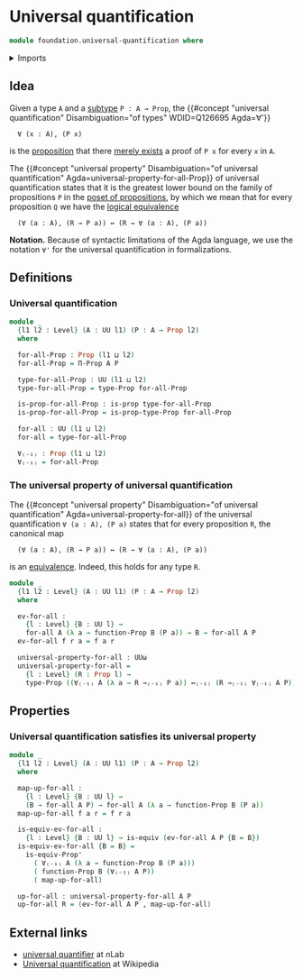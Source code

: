 # Universal quantification

```agda
module foundation.universal-quantification where
```

<details><summary>Imports</summary>

```agda
open import foundation.dependent-pair-types
open import foundation.evaluation-functions
open import foundation.logical-equivalences
open import foundation.propositional-truncations
open import foundation.universe-levels

open import foundation-core.equivalences
open import foundation-core.function-types
open import foundation-core.propositions
```

</details>

## Idea

Given a type `A` and a [subtype](foundation-core.subtypes.md) `P : A → Prop`,
the
{{#concept "universal quantification" Disambiguation="of types" WDID=Q126695 Agda=∀'}}

```text
  ∀ (x : A), (P x)
```

is the [proposition](foundation-core.propositions.md) that there
[merely exists](foundation.inhabited-types.md) a proof of `P x` for every `x` in
`A`.

The
{{#concept "universal property" Disambiguation="of universal quantification" Agda=universal-property-for-all-Prop}}
of universal quantification states that it is the greatest lower bound on the
family of propositions `P` in the
[poset of propositions](foundation.large-locale-of-propositions.md), by which we
mean that for every proposition `Q` we have the
[logical equivalence](foundation.logical-equivalences.md)

```text
  (∀ (a : A), (R → P a)) ↔ (R → ∀ (a : A), (P a))
```

**Notation.** Because of syntactic limitations of the Agda language, we use the
notation `∀'` for the universal quantification in formalizations.

## Definitions

### Universal quantification

```agda
module _
  {l1 l2 : Level} (A : UU l1) (P : A → Prop l2)
  where

  for-all-Prop : Prop (l1 ⊔ l2)
  for-all-Prop = Π-Prop A P

  type-for-all-Prop : UU (l1 ⊔ l2)
  type-for-all-Prop = type-Prop for-all-Prop

  is-prop-for-all-Prop : is-prop type-for-all-Prop
  is-prop-for-all-Prop = is-prop-type-Prop for-all-Prop

  for-all : UU (l1 ⊔ l2)
  for-all = type-for-all-Prop

  ∀₍₋₁₎ : Prop (l1 ⊔ l2)
  ∀₍₋₁₎ = for-all-Prop
```

### The universal property of universal quantification

The
{{#concept "universal property" Disambiguation="of universal quantification" Agda=universal-property-for-all}}
of the universal quantification `∀ (a : A), (P a)` states that for every
proposition `R`, the canonical map

```text
  (∀ (a : A), (R → P a)) ↔ (R → ∀ (a : A), (P a))
```

is an [equivalence](foundation.logical-equivalences.md). Indeed, this holds for
any type `R`.

```agda
module _
  {l1 l2 : Level} (A : UU l1) (P : A → Prop l2)
  where

  ev-for-all :
    {l : Level} {B : UU l} →
    for-all A (λ a → function-Prop B (P a)) → B → for-all A P
  ev-for-all f r a = f a r

  universal-property-for-all : UUω
  universal-property-for-all =
    {l : Level} (R : Prop l) →
    type-Prop ((∀₍₋₁₎ A (λ a → R →₍₋₁₎ P a)) ↔₍₋₁₎ (R →₍₋₁₎ ∀₍₋₁₎ A P))
```

## Properties

### Universal quantification satisfies its universal property

```agda
module _
  {l1 l2 : Level} (A : UU l1) (P : A → Prop l2)
  where

  map-up-for-all :
    {l : Level} {B : UU l} →
    (B → for-all A P) → for-all A (λ a → function-Prop B (P a))
  map-up-for-all f a r = f r a

  is-equiv-ev-for-all :
    {l : Level} {B : UU l} → is-equiv (ev-for-all A P {B = B})
  is-equiv-ev-for-all {B = B} =
    is-equiv-Prop'
      ( ∀₍₋₁₎ A (λ a → function-Prop B (P a)))
      ( function-Prop B (∀₍₋₁₎ A P))
      ( map-up-for-all)

  up-for-all : universal-property-for-all A P
  up-for-all R = (ev-for-all A P , map-up-for-all)
```

## External links

- [universal quantifier](https://ncatlab.org/nlab/show/universal+quantifier) at
  $n$Lab
- [Universal quantification](https://en.wikipedia.org/wiki/Universal_quantification)
  at Wikipedia
